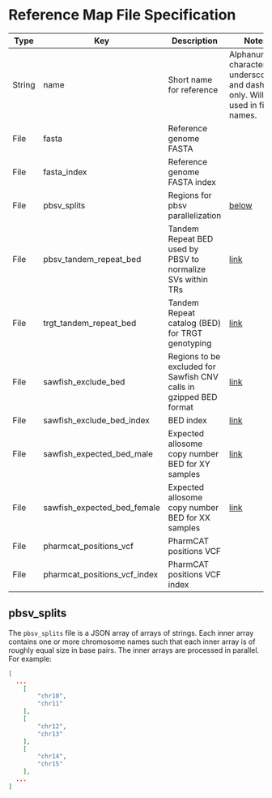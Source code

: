 # Reference Map File Specification

| Type | Key | Description | Notes |
| ---- | --- | ----------- | ----- |
| String | name | Short name for reference | Alphanumeric characters, underscores, and dashes only.  Will be used in file names. |
| File | fasta | Reference genome FASTA |  |
| File | fasta_index | Reference genome FASTA index |  |
| File | pbsv_splits | Regions for pbsv parallelization | [below](#pbsv_splits) |
| File | pbsv_tandem_repeat_bed | Tandem Repeat BED used by PBSV to normalize SVs within TRs | [link](https://github.com/PacificBiosciences/pbsv/tree/master/annotations) |
| File | trgt_tandem_repeat_bed | Tandem Repeat catalog (BED) for TRGT genotyping | [link](https://github.com/PacificBiosciences/trgt/blob/main/docs/repeat_files.md) |
| File | sawfish_exclude_bed | Regions to be excluded for Sawfish CNV calls in gzipped BED format | [link](https://github.com/PacificBiosciences/sawfish/blob/main/docs/user_guide.md#cnv-excluded-regions) |
| File | sawfish_exclude_bed_index | BED index | [link](https://github.com/PacificBiosciences/sawfish/blob/main/docs/user_guide.md#cnv-excluded-regions) |
| File | sawfish_expected_bed_male | Expected allosome copy number BED for XY samples | [link](https://github.com/PacificBiosciences/sawfish/blob/main/docs/user_guide.md#expected-copy-number) |
| File | sawfish_expected_bed_female | Expected allosome copy number BED for XX samples | [link](https://github.com/PacificBiosciences/sawfish/blob/main/docs/user_guide.md#expected-copy-number) |
| File | pharmcat_positions_vcf | PharmCAT positions VCF |  |
| File | pharmcat_positions_vcf_index | PharmCAT positions VCF index |  |

## pbsv_splits

The `pbsv_splits` file is a JSON array of arrays of strings. Each inner array contains one or more chromosome names such that each inner array is of roughly equal size in base pairs. The inner arrays are processed in parallel.  For example:

```json
[
  ...
    [
        "chr10",
        "chr11"
    ],
    [
        "chr12",
        "chr13"
    ],
    [
        "chr14",
        "chr15"
    ],
  ...
]
```

